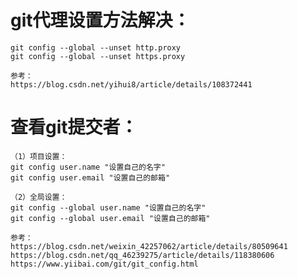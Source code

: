 # git代理设置方法解决：
    git config --global --unset http.proxy
    git config --global --unset https.proxy

    参考：
    https://blog.csdn.net/yihui8/article/details/108372441


# 查看git提交者：
    （1）项目设置：
    git config user.name "设置自己的名字"
    git config user.email "设置自己的邮箱"

    （2）全局设置：
    git config --global user.name "设置自己的名字"
    git config --global user.email "设置自己的邮箱"

    参考：
    https://blog.csdn.net/weixin_42257062/article/details/80509641
    https://blog.csdn.net/qq_46239275/article/details/118380606
    https://www.yiibai.com/git/git_config.html



